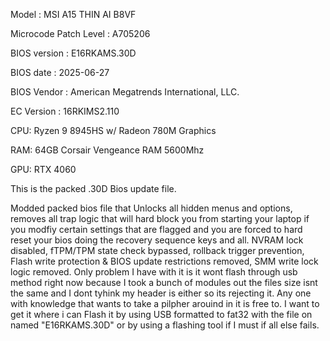 Model : MSI A15 THIN AI B8VF

Microcode Patch Level : A705206

BIOS version : E16RKAMS.30D

BIOS date : 2025-06-27

BIOS Vendor : American Megatrends International, LLC.

EC Version : 16RKIMS2.110

CPU: Ryzen 9 8945HS w/ Radeon 780M Graphics

RAM: 64GB Corsair Vengeance RAM 5600Mhz

GPU: RTX 4060



This is the packed .30D Bios update file.

Modded packed bios file that Unlocks all hidden menus and options, removes all trap logic that will hard block you from starting your laptop if you modfiy certain settings that are flagged and you are forced to hard reset your bios  doing the recovery sequence keys and all. NVRAM lock disabled, fTPM/TPM state check bypassed, rollback trigger prevention, Flash write protection & BIOS update restrictions removed, SMM write lock logic removed. Only problem I have with it is it wont flash through usb method right now because I took a bunch of modules out the files size isnt the same and I dont tyhink my header is either so its rejecting it. Any one with knowledge that wants to take a pilpher arouind in it is free to.
I want to get it where i can Flash it by using USB formatted to fat32 with the file on named 
"E16RKAMS.30D" or by using a flashing tool if I must if all else fails.


